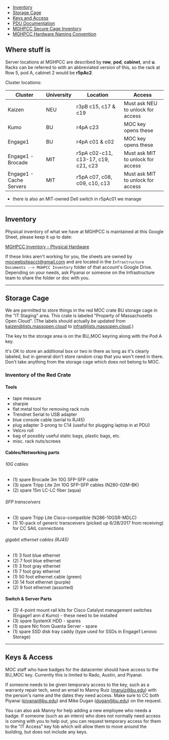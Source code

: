 * [Inventory](#inventory)
* [Storage Cage](#storage-cage)
* [Keys and Access](#keys-and-access)
* [PDU Documentation](PDU-Documentation.html)
* [MGHPCC Secure Cage Inventory](MGHPCC-Secure-Cage-Inventory.html)
* [MGHPCC Hardware Naming Convention](MGHPCC-Hardware-Naming-Convention.html)

## Where stuff is

Server locations at MGHPCC are described by **row**, **pod**, **cabinet**, and **u**.  Racks can be referred to with an abbreviated version of this, so the rack at Row 5, pod A, cabinet 2 would be **r5pAc2**.

Cluster locations:   

Cluster | University | Location | Access 
---- | ---- | ---- | ----
Kaizen | NEU | r3pB c15, c17 & c19 | Must ask NEU to unlock for access
Kumo | BU | r4pA c23 | MOC key opens these
Engage1 | BU | r4pA c01 & c02 | MOC key opens these
Engage1 - Brocade | MIT | r5pA c02-c11, c13-17, c19, c21, c23  | Must ask MIT to unlock for access
Engage1 - Cache Servers | MIT | r5pA c07, c08, c09, c10, c13 | Must ask MIT to unlock for access

* there is also an MIT-owned Dell switch in r5pAc01 we manage



***

## Inventory 

Physical inventory of what we have at MGHPCC is maintained at this Google Sheet, please keep it up to date:   

[MGHPCC Inventory - Physical Hardware](https://docs.google.com/spreadsheets/d/1oim9TuwZ_6EHqR0AGcwCkUlrfzrVh3L71GbaM9-RM70/)

If these links aren't working for you, the sheets are owned by mocwebsiteacct@gmail.com and are located in the `Infrastructure Documents --> MGHPCC Inventory` folder of that account's Google Drive.  Depending on your needs, ask Piyanai or someone on the Infrastructure team to share the folder or doc with you.

***

## Storage Cage

We are permitted to store things in the red MOC crate BU storage cage in the "IT Staging" area.  This crate is labeled "Property of Massachusetts Open Cloud".  (The labels should actually be updated from kaizen@lists.massopen.cloud to infra@lists.massopen.cloud.)

The key to the storage area is on the BU_MOC keyring along with the Pod A key.

It's OK to store an additional box or two in there as long as it's clearly labeled, but in general don't store random crap that you won't need in there.  Don't take anything from the storage cage which does not belong to MOC.

### Inventory of the Red Crate

#### Tools
- tape measure
- sharpie
- flat metal tool for removing rack nuts 
- Trendnet Serial to USB adapter
- blue console cable (serial to RJ45)
- plug adapter 3-prong to C14 (useful for plugging laptop in at PDU)
- Velcro roll
- bag of possibly useful static bags, plastic bags, etc.
- misc. rack nuts/screws

#### Cables/Networking parts

###### 10G cables
- (1) spare Brocade 3m 10G SFP-SFP cable
- (3) spare Tripp Lite 2m 10G SFP-SFP cables (N280-02M-BK)
- (2) spare 15m LC-LC fiber (aqua)

###### SFP transceivers
- (3) spare Tripp Lite Cisco-compatible (N286-10GSR-MDLC)
- (1) 10-pack of generic transceivers (picked up 6/28/2017 from receiving) for CC
SAIL connections

###### gigabit ethernet cables (RJ45)
- (1) 3 foot blue ethernet
- (2) 7 foot blue ethernet
- (1) 3 foot gray ethernet
- (1) 7 foot gray ethernet
- (1) 50 foot ethernet cable (green)
- (3) 14 foot ethernet (purple)
- (2) 9 foot ethernet (assorted)

#### Switch & Server Parts
- (3) 4-point mount rail kits for Cisco Catalyst management switches (Engage1 ann
d Kumo) - these need to be installed
- (3) spare SystemX HDD - spares
- (1) spare Nic from Quanta Server - spare
- (1) spare SSD disk tray caddy (type used for SSDs in Engage1 Lenovo Storage)

***

## Keys & Access

MOC staff who have badges for the datacenter should have access to the BU_MOC key.  Currently this is limited to Rado, Austin, and Piyanai.  

If someone needs to be given temporary access to the key, such as a warranty repair tech, send an email to Manny Ruiz (maruiz@bu.edu) with the person's name and the dates they need access.  Make sure to CC both Piyanai (piyanai@bu.edu) and Mike Dugan (dugan@bu.edu) on the request.

You can also ask Manny for help adding a new employee who needs a badge.  If someone (such as an intern) who does not normally need access is coming with you to help out, you can request temporary access for them to the "IT Access" key fob which will allow them to move around the building, but does not include any keys.






